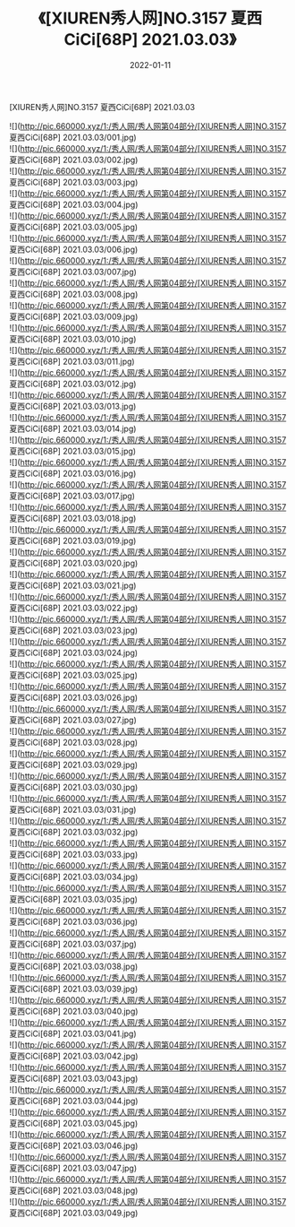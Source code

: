 ﻿---
layout: post
title:  《[XIUREN秀人网]NO.3157 夏西CiCi[68P] 2021.03.03》
date:   2022-01-11
img: http://pic.660000.xyz/1:/秀人网/秀人网第04部分/[XIUREN秀人网]NO.3157 夏西CiCi[68P] 2021.03.03/000.jpg
categories: [美女, 清纯, 唯美]
---

[XIUREN秀人网]NO.3157 夏西CiCi[68P] 2021.03.03

 ![](http://pic.660000.xyz/1:/秀人网/秀人网第04部分/[XIUREN秀人网]NO.3157 夏西CiCi[68P] 2021.03.03/001.jpg) <br>![](http://pic.660000.xyz/1:/秀人网/秀人网第04部分/[XIUREN秀人网]NO.3157 夏西CiCi[68P] 2021.03.03/002.jpg) <br>![](http://pic.660000.xyz/1:/秀人网/秀人网第04部分/[XIUREN秀人网]NO.3157 夏西CiCi[68P] 2021.03.03/003.jpg) <br>![](http://pic.660000.xyz/1:/秀人网/秀人网第04部分/[XIUREN秀人网]NO.3157 夏西CiCi[68P] 2021.03.03/004.jpg) <br>![](http://pic.660000.xyz/1:/秀人网/秀人网第04部分/[XIUREN秀人网]NO.3157 夏西CiCi[68P] 2021.03.03/005.jpg) <br>![](http://pic.660000.xyz/1:/秀人网/秀人网第04部分/[XIUREN秀人网]NO.3157 夏西CiCi[68P] 2021.03.03/006.jpg) <br>![](http://pic.660000.xyz/1:/秀人网/秀人网第04部分/[XIUREN秀人网]NO.3157 夏西CiCi[68P] 2021.03.03/007.jpg) <br>![](http://pic.660000.xyz/1:/秀人网/秀人网第04部分/[XIUREN秀人网]NO.3157 夏西CiCi[68P] 2021.03.03/008.jpg) <br>![](http://pic.660000.xyz/1:/秀人网/秀人网第04部分/[XIUREN秀人网]NO.3157 夏西CiCi[68P] 2021.03.03/009.jpg) <br>![](http://pic.660000.xyz/1:/秀人网/秀人网第04部分/[XIUREN秀人网]NO.3157 夏西CiCi[68P] 2021.03.03/010.jpg) <br>![](http://pic.660000.xyz/1:/秀人网/秀人网第04部分/[XIUREN秀人网]NO.3157 夏西CiCi[68P] 2021.03.03/011.jpg) <br>![](http://pic.660000.xyz/1:/秀人网/秀人网第04部分/[XIUREN秀人网]NO.3157 夏西CiCi[68P] 2021.03.03/012.jpg) <br>![](http://pic.660000.xyz/1:/秀人网/秀人网第04部分/[XIUREN秀人网]NO.3157 夏西CiCi[68P] 2021.03.03/013.jpg) <br>![](http://pic.660000.xyz/1:/秀人网/秀人网第04部分/[XIUREN秀人网]NO.3157 夏西CiCi[68P] 2021.03.03/014.jpg) <br>![](http://pic.660000.xyz/1:/秀人网/秀人网第04部分/[XIUREN秀人网]NO.3157 夏西CiCi[68P] 2021.03.03/015.jpg) <br>![](http://pic.660000.xyz/1:/秀人网/秀人网第04部分/[XIUREN秀人网]NO.3157 夏西CiCi[68P] 2021.03.03/016.jpg) <br>![](http://pic.660000.xyz/1:/秀人网/秀人网第04部分/[XIUREN秀人网]NO.3157 夏西CiCi[68P] 2021.03.03/017.jpg) <br>![](http://pic.660000.xyz/1:/秀人网/秀人网第04部分/[XIUREN秀人网]NO.3157 夏西CiCi[68P] 2021.03.03/018.jpg) <br>![](http://pic.660000.xyz/1:/秀人网/秀人网第04部分/[XIUREN秀人网]NO.3157 夏西CiCi[68P] 2021.03.03/019.jpg) <br>![](http://pic.660000.xyz/1:/秀人网/秀人网第04部分/[XIUREN秀人网]NO.3157 夏西CiCi[68P] 2021.03.03/020.jpg) <br>![](http://pic.660000.xyz/1:/秀人网/秀人网第04部分/[XIUREN秀人网]NO.3157 夏西CiCi[68P] 2021.03.03/021.jpg) <br>![](http://pic.660000.xyz/1:/秀人网/秀人网第04部分/[XIUREN秀人网]NO.3157 夏西CiCi[68P] 2021.03.03/022.jpg) <br>![](http://pic.660000.xyz/1:/秀人网/秀人网第04部分/[XIUREN秀人网]NO.3157 夏西CiCi[68P] 2021.03.03/023.jpg) <br>![](http://pic.660000.xyz/1:/秀人网/秀人网第04部分/[XIUREN秀人网]NO.3157 夏西CiCi[68P] 2021.03.03/024.jpg) <br>![](http://pic.660000.xyz/1:/秀人网/秀人网第04部分/[XIUREN秀人网]NO.3157 夏西CiCi[68P] 2021.03.03/025.jpg) <br>![](http://pic.660000.xyz/1:/秀人网/秀人网第04部分/[XIUREN秀人网]NO.3157 夏西CiCi[68P] 2021.03.03/026.jpg) <br>![](http://pic.660000.xyz/1:/秀人网/秀人网第04部分/[XIUREN秀人网]NO.3157 夏西CiCi[68P] 2021.03.03/027.jpg) <br>![](http://pic.660000.xyz/1:/秀人网/秀人网第04部分/[XIUREN秀人网]NO.3157 夏西CiCi[68P] 2021.03.03/028.jpg) <br>![](http://pic.660000.xyz/1:/秀人网/秀人网第04部分/[XIUREN秀人网]NO.3157 夏西CiCi[68P] 2021.03.03/029.jpg) <br>![](http://pic.660000.xyz/1:/秀人网/秀人网第04部分/[XIUREN秀人网]NO.3157 夏西CiCi[68P] 2021.03.03/030.jpg) <br>![](http://pic.660000.xyz/1:/秀人网/秀人网第04部分/[XIUREN秀人网]NO.3157 夏西CiCi[68P] 2021.03.03/031.jpg) <br>![](http://pic.660000.xyz/1:/秀人网/秀人网第04部分/[XIUREN秀人网]NO.3157 夏西CiCi[68P] 2021.03.03/032.jpg) <br>![](http://pic.660000.xyz/1:/秀人网/秀人网第04部分/[XIUREN秀人网]NO.3157 夏西CiCi[68P] 2021.03.03/033.jpg) <br>![](http://pic.660000.xyz/1:/秀人网/秀人网第04部分/[XIUREN秀人网]NO.3157 夏西CiCi[68P] 2021.03.03/034.jpg) <br>![](http://pic.660000.xyz/1:/秀人网/秀人网第04部分/[XIUREN秀人网]NO.3157 夏西CiCi[68P] 2021.03.03/035.jpg) <br>![](http://pic.660000.xyz/1:/秀人网/秀人网第04部分/[XIUREN秀人网]NO.3157 夏西CiCi[68P] 2021.03.03/036.jpg) <br>![](http://pic.660000.xyz/1:/秀人网/秀人网第04部分/[XIUREN秀人网]NO.3157 夏西CiCi[68P] 2021.03.03/037.jpg) <br>![](http://pic.660000.xyz/1:/秀人网/秀人网第04部分/[XIUREN秀人网]NO.3157 夏西CiCi[68P] 2021.03.03/038.jpg) <br>![](http://pic.660000.xyz/1:/秀人网/秀人网第04部分/[XIUREN秀人网]NO.3157 夏西CiCi[68P] 2021.03.03/039.jpg) <br>![](http://pic.660000.xyz/1:/秀人网/秀人网第04部分/[XIUREN秀人网]NO.3157 夏西CiCi[68P] 2021.03.03/040.jpg) <br>![](http://pic.660000.xyz/1:/秀人网/秀人网第04部分/[XIUREN秀人网]NO.3157 夏西CiCi[68P] 2021.03.03/041.jpg) <br>![](http://pic.660000.xyz/1:/秀人网/秀人网第04部分/[XIUREN秀人网]NO.3157 夏西CiCi[68P] 2021.03.03/042.jpg) <br>![](http://pic.660000.xyz/1:/秀人网/秀人网第04部分/[XIUREN秀人网]NO.3157 夏西CiCi[68P] 2021.03.03/043.jpg) <br>![](http://pic.660000.xyz/1:/秀人网/秀人网第04部分/[XIUREN秀人网]NO.3157 夏西CiCi[68P] 2021.03.03/044.jpg) <br>![](http://pic.660000.xyz/1:/秀人网/秀人网第04部分/[XIUREN秀人网]NO.3157 夏西CiCi[68P] 2021.03.03/045.jpg) <br>![](http://pic.660000.xyz/1:/秀人网/秀人网第04部分/[XIUREN秀人网]NO.3157 夏西CiCi[68P] 2021.03.03/046.jpg) <br>![](http://pic.660000.xyz/1:/秀人网/秀人网第04部分/[XIUREN秀人网]NO.3157 夏西CiCi[68P] 2021.03.03/047.jpg) <br>![](http://pic.660000.xyz/1:/秀人网/秀人网第04部分/[XIUREN秀人网]NO.3157 夏西CiCi[68P] 2021.03.03/048.jpg) <br>![](http://pic.660000.xyz/1:/秀人网/秀人网第04部分/[XIUREN秀人网]NO.3157 夏西CiCi[68P] 2021.03.03/049.jpg) <br>
